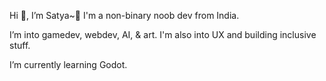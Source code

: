 Hi 👋, I’m Satya~🌸
I'm a non-binary noob dev from India.

I’m into gamedev, webdev, AI, & art.
I'm also into UX and building inclusive stuff.

I’m currently learning Godot.

<!---
yourSatya/yourSatya is a ✨ special ✨ repository because its `README.md` (this file) appears on your GitHub profile.
You can click the Preview link to take a look at your changes.
--->
